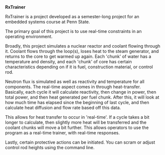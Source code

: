 **RxTrainer**

RxTrainer is a project developed as a semester-long project for an embedded systems course at Penn State.

The primary goal of this project is to use real-time constraints in an operating environment.

Broadly, this project simulates a nuclear reactor and coolant flowing through it. Coolant flows through the loop(s), loses heat to the steam generator, and returns to the core to get warmed up again. Each 'chunk' of water has a temperature and density, and each 'chunk' of core has certain characteristics depending on if it is fuel, construction material, or control rod.

Neutron flux is simulated as well as reactivity and temperature for all components. The real-time aspect comes in through heat-transfer. Basically, each cycle it will calculate reactivity, then change in power, then total power, and then heat generated per fuel chunk. After this, it will look at how much time has elapsed since the beginning of last cycle, and then calculate heat diffusion and flow rate based off this data.

This allows for heat transfer to occur in 'real-time'. If a cycle takes a bit longer to calculate, then slightly more heat will be transferred and the coolant chunks will move a bit further. This allows operators to use the program as a real-time trainer, with real-time responses.

Lastly, certain protective actions can be initiated. You can scram or adjust control rod heights using the command line.

